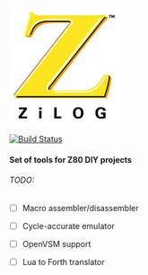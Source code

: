 ![Zilog logo](external/Zilog_logo.png)

[![Build Status](https://travis-ci.org/Pugnator/Z80core.svg?branch=master)](https://travis-ci.org/Pugnator/Z80core)

#### Set of tools for Z80 DIY projects

###### TODO:

- [ ] Macro assembler/disassembler  
- [ ] Cycle-accurate emulator  
- [ ] OpenVSM support  
- [ ] Lua to Forth translator  




